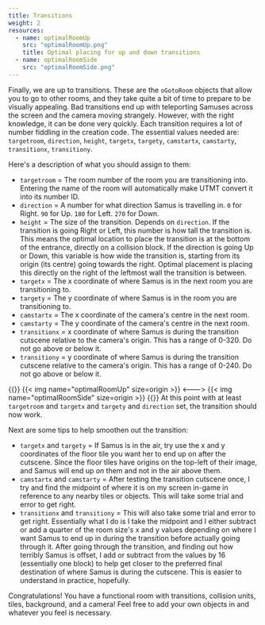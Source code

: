 ```yaml
---
title: Transitions
weight: 2
resources:
  - name: optimalRoomUp
    src: "optimalRoomUp.png"
    title: Optimal placing for up and down transitions
  - name: optimalRoomSide
    src: "optimalRoomSide.png"
---
```


Finally, we are up to transitions. These are the `oGotoRoom` objects that allow you to go to other rooms, and they take quite a bit of time to prepare to be visually appealing. Bad transitions end up with teleporting Samuses across the screen and the camera moving strangely. However, with the right knowledge, it can be done very quickly. Each transition requires a lot of number fiddling in the creation code. The essential values needed are: `targetroom`, `direction`, `height`, `targetx`, `targety`, `camstartx`, `camstarty`, `transitionx`, `transitiony`.  

Here's a description of what you should assign to them:
- `targetroom` = The room number of the room you are transitioning into. Entering the name of the room will automatically make UTMT convert it into its number ID.
- `direction` = A number for what direction Samus is travelling in. `0` for Right. `90` for Up. `180` for Left. `270` for Down.
- `height` = The size of the transition. Depends on `direction`. If the transition is going Right or Left, this number is how tall the transition is. This means the optimal location to place the transition is at the bottom of the entrance, directly on a collision block. If the direction is going Up or Down, this variable is how wide the transition is, starting from its origin (its centre) going towards the right. Optimal placement is placing this directly on the right of the leftmost wall the transition is between. 
- `targetx` = The x coordinate of where Samus is in the next room you are transitioning to.
- `targety` = The y coordinate of where Samus is in the room you are transitioning to.
- `camstartx` = The x coordinate of the camera's centre in the next room.
- `camstarty` = The y coordinate of the camera's centre in the next room. 
- `transitionx` = x coordinate of where Samus is during the transition cutscene relative to the camera's origin. This has a range of 0-320. Do not go above or below it.
- `transitiony` = y coordinate of where Samus is during the transition cutscene relative to the camera's origin. This has a range of 0-240. Do not go above or below it.

{{<columns>}}
{{< img name="optimalRoomUp" size=origin >}}
<--->
{{< img name="optimalRoomSide" size=origin >}}
{{</columns>}}
At this point with at least `targetroom` and `targetx` and `targety` and `direction` set, the transition should now work.

Next are some tips to help smoothen out the transition:  
- `targetx` and `targety` = If Samus is in the air, try use the x and y coordinates of the floor tile you want her to end up on after the cutscene. Since the floor tiles have origins on the top-left of their image, and Samus will end up *on* them and not in the air above them.
- `camstartx` and `camstarty` = After testing the transition cutscene once, I try and find the midpoint of where it is on my screen in-game in reference to any nearby tiles or objects. This will take some trial and error to get right.
- `transitionx` and `transitiony` = This will also take some trial and error to get right. Essentially what I do is I take the midpoint and I either subtract or add a quarter of the room size's x and y values depending on where I want Samus to end up in during the transition before actually going through it. After going through the transition, and finding out how terribly Samus is offset, I add or subtract from the values by 16 (essentially one block) to help get closer to the preferred final destination of where Samus is during the cutscene. This is easier to understand in practice, hopefully.

Congratulations! You have a functional room with transitions, collision units, tiles, background, and a camera! Feel free to add your own objects in and whatever you feel is necessary.